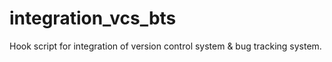 integration_vcs_bts
===================

Hook script for integration of version control system &amp; bug tracking system.